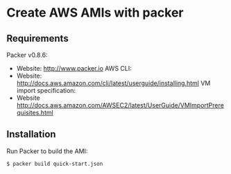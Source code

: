 Create AWS AMIs with packer
=============


Requirements
-----------
Packer v0.8.6:
* Website: http://www.packer.io
AWS CLI:
* Website: http://docs.aws.amazon.com/cli/latest/userguide/installing.html
VM import specification:
* Website http://docs.aws.amazon.com/AWSEC2/latest/UserGuide/VMImportPrerequisites.html



Installation
-----------

Run Packer to build the AMI:
```
$ packer build quick-start.json
```